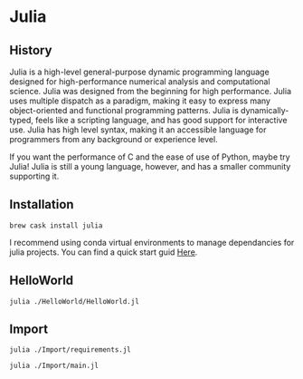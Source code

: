 # Julia

## History

Julia is a high-level general-purpose dynamic programming language designed for high-performance numerical analysis and computational science. Julia was designed from the beginning for high performance. Julia uses multiple dispatch as a paradigm, making it easy to express many object-oriented and functional programming patterns. Julia is dynamically-typed, feels like a scripting language, and has good support for interactive use. Julia has high level syntax, making it an accessible language for programmers from any background or experience level.

If you want the performance of C and the ease of use of Python, maybe try Julia! Julia is still a young language, however, and has a smaller community supporting it.

## Installation

```
brew cask install julia
```

I recommend using conda virtual environments to manage dependancies for julia projects. You can find a quick start guid [Here](../Environments/Conda/README.md).

## HelloWorld

```
julia ./HelloWorld/HelloWorld.jl
```

## Import

```
julia ./Import/requirements.jl
```

```
julia ./Import/main.jl
```
